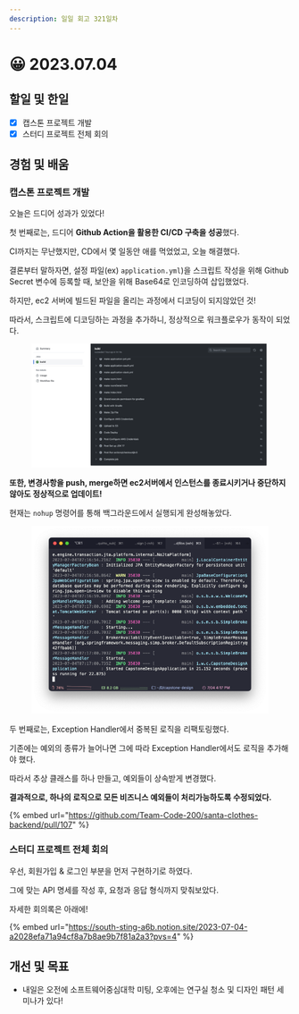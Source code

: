 ```yaml
---
description: 일일 회고 321일차
---
```


# 😀 2023.07.04

## 할일 및 한일&#x20;

* [x] 캡스톤 프로젝트 개발&#x20;
* [x] 스터디 프로젝트 전체 회의&#x20;

## 경험 및 배움&#x20;

### 캡스톤 프로젝트 개발&#x20;

오늘은 드디어 성과가 있었다!

첫 번째로는, 드디어 **Github Action을 활용한 CI/CD 구축을 성공**했다.

CI까지는 무난했지만, CD에서 몇 일동안 애를 먹었었고, 오늘 해결했다.

결론부터 말하자면, 설정 파일(ex) `application.yml`)을 스크립트 작성을 위해 Github Secret 변수에 등록할 때, 보안을 위해 Base64로 인코딩하여 삽입했었다.

하지만, ec2 서버에 빌드된 파일을 올리는 과정에서 디코딩이 되지않았던 것!

따라서, 스크립트에 디코딩하는 과정을 추가하니, 정상적으로 워크플로우가 동작이 되었다.

<figure><img src="../.gitbook/assets/스크린샷 2023-07-05 오전 2.09.28.png" alt=""><figcaption></figcaption></figure>

**또한, 변경사항을 push, merge하면 ec2서버에서 인스턴스를 종료시키거나 중단하지 않아도 정상적으로 업데이트!**

현재는 `nohup` 명령어를 통해 백그라운드에서 실행되게 완성해놓았다.

<figure><img src="../.gitbook/assets/image (1).png" alt=""><figcaption></figcaption></figure>

두 번째로는, Exception Handler에서 중복된 로직을 리팩토링했다.

기존에는 예외의 종류가 늘어나면 그에 따라 Exception Handler에서도 로직을 추가해야 했다.

따라서 추상 클래스를 하나 만들고, 예외들이 상속받게 변경했다.

**결과적으로, 하나의 로직으로 모든 비즈니스 예외들이 처리가능하도록 수정되었다.**

{% embed url="https://github.com/Team-Code-200/santa-clothes-backend/pull/107" %}

### 스터디 프로젝트 전체 회의&#x20;

우선, 회원가입 & 로그인 부분을 먼저 구현하기로 하였다.

그에 맞는 API 명세를 작성 후, 요청과 응답 형식까지 맞춰보았다.

자세한 회의록은 아래에!

{% embed url="https://south-sting-a6b.notion.site/2023-07-04-a2028efa71a94cf8a7b8ae9b7f81a2a3?pvs=4" %}

## 개선 및 목표&#x20;

* 내일은 오전에 소프트웨어중심대학 미팅, 오후에는 연구실 청소 및 디자인 패턴 세미나가 있다!&#x20;
